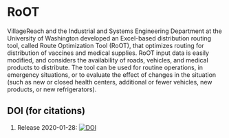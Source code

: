 # RoOT
VillageReach and the Industrial and Systems Engineering Department at the University of Washington developed an Excel-based distribution routing tool, called Route Optimization Tool (RoOT), that optimizes routing for distribution of vaccines and medical supplies. 
RoOT input data is easily modified, and considers the availability of roads, vehicles, and medical products to distribute. The tool can be used for routine operations, in emergency situations, or to evaluate the effect of changes in the situation (such as new or closed health centers, additional or fewer vehicles, new products, or new refrigerators).

## DOI (for citations)

1. Release 2020-01-28:  [![DOI](https://zenodo.org/badge/249800537.svg)](https://zenodo.org/badge/latestdoi/249800537)
